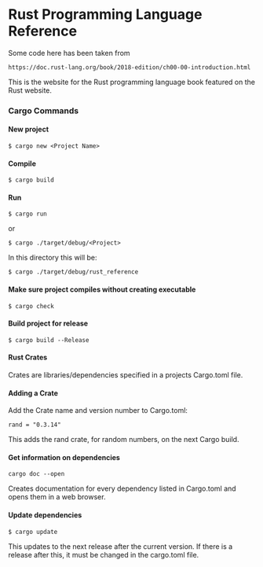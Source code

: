 # Rust Programming Language Reference

Some code here has been taken from 

    https://doc.rust-lang.org/book/2018-edition/ch00-00-introduction.html

This is the website for the Rust programming language book featured on the Rust website.

### Cargo Commands

#### New project

    $ cargo new <Project Name>

#### Compile

    $ cargo build
    
#### Run

    $ cargo run
    
or

    $ cargo ./target/debug/<Project>

In this directory this will be:

    $ cargo ./target/debug/rust_reference
    
     
#### Make sure project compiles without creating executable

    $ cargo check 
    
#### Build project for release

    $ cargo build --Release
    
#### Rust Crates

Crates are libraries/dependencies specified in a projects Cargo.toml file.

#### Adding a Crate

Add the Crate name and version number to Cargo.toml:

    rand = "0.3.14"
    
This adds the rand crate, for random numbers, on the next Cargo build.

#### Get information on dependencies

    cargo doc --open
    
Creates documentation for every dependency listed in Cargo.toml
and opens them in a web browser.
    
#### Update dependencies

    $ cargo update
    
This updates to the next release after the current version. If there
is a release after this, it must be changed in the cargo.toml file.
